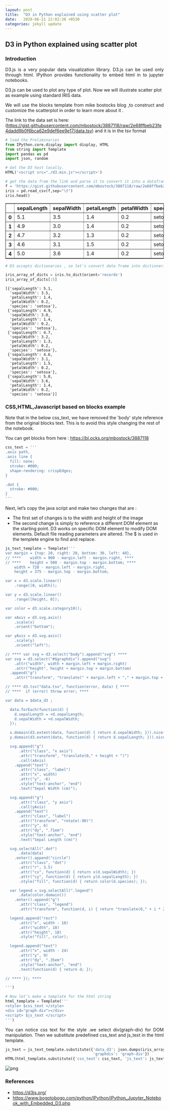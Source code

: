 ```yaml
---
layout: post
title:  "D3 in Python explained using scatter plot"
date:   2020-06-21 22:02:38 +0530
categories: jekyll update
---
```


## D3 in Python explained using scatter plot

### Introduction

<p style='text-align: justify;'>D3.js is a very popular data visualization library. D3.js can be used only through html. IPython provides functionality to embed html in to jupyter notebooks. </p>

D3.js can be used to plot any type of plot. Now we will illustrate scatter plot as example using standard IRIS data.

<p style='text-align: justify;'>We will use the blocks template from mike bostocks blog ,to construct and customize the scatterplot in order to learn more about it .</p>

The link to the data set is here:
(https://gist.githubusercontent.com/mbostock/3887118/raw/2e68ffbeb23fe4dadd9b0f6bca62e9def6ee9e17/data.tsv) 
and it is in the tsv format


```python
# load the Preliminaries
from IPython.core.display import display, HTML
from string import Template
import pandas as pd
import json, random
```


```python
# Get the D3 host locally. 
HTML('<script src="./d3.min.js"></script>')
```




<script src="./d3.min.js"></script>




```python
# get the data from the link and parse it to convert it into a datafram-it's in tsv format
f = 'https://gist.githubusercontent.com/mbostock/3887118/raw/2e68ffbeb23fe4dadd9b0f6bca62e9def6ee9e17/data.tsv'
iris = pd.read_csv(f,sep="\t")
iris.head()
```




<div>
<style scoped>
    .dataframe tbody tr th:only-of-type {
        vertical-align: middle;
    }

    .dataframe tbody tr th {
        vertical-align: top;
    }

    .dataframe thead th {
        text-align: right;
    }
</style>
<table border="1" class="dataframe">
  <thead>
    <tr style="text-align: right;">
      <th></th>
      <th>sepalLength</th>
      <th>sepalWidth</th>
      <th>petalLength</th>
      <th>petalWidth</th>
      <th>species</th>
    </tr>
  </thead>
  <tbody>
    <tr>
      <th>0</th>
      <td>5.1</td>
      <td>3.5</td>
      <td>1.4</td>
      <td>0.2</td>
      <td>setosa</td>
    </tr>
    <tr>
      <th>1</th>
      <td>4.9</td>
      <td>3.0</td>
      <td>1.4</td>
      <td>0.2</td>
      <td>setosa</td>
    </tr>
    <tr>
      <th>2</th>
      <td>4.7</td>
      <td>3.2</td>
      <td>1.3</td>
      <td>0.2</td>
      <td>setosa</td>
    </tr>
    <tr>
      <th>3</th>
      <td>4.6</td>
      <td>3.1</td>
      <td>1.5</td>
      <td>0.2</td>
      <td>setosa</td>
    </tr>
    <tr>
      <th>4</th>
      <td>5.0</td>
      <td>3.6</td>
      <td>1.4</td>
      <td>0.2</td>
      <td>setosa</td>
    </tr>
  </tbody>
</table>
</div>




```python
# D3 accepts dictionaries , so let's convert data frame into dictionaries.
```


```python
iris_array_of_dicts = iris.to_dict(orient='records')
iris_array_of_dicts[:5]
```




    [{'sepalLength': 5.1,
      'sepalWidth': 3.5,
      'petalLength': 1.4,
      'petalWidth': 0.2,
      'species': 'setosa'},
     {'sepalLength': 4.9,
      'sepalWidth': 3.0,
      'petalLength': 1.4,
      'petalWidth': 0.2,
      'species': 'setosa'},
     {'sepalLength': 4.7,
      'sepalWidth': 3.2,
      'petalLength': 1.3,
      'petalWidth': 0.2,
      'species': 'setosa'},
     {'sepalLength': 4.6,
      'sepalWidth': 3.1,
      'petalLength': 1.5,
      'petalWidth': 0.2,
      'species': 'setosa'},
     {'sepalLength': 5.0,
      'sepalWidth': 3.6,
      'petalLength': 1.4,
      'petalWidth': 0.2,
      'species': 'setosa'}]



### CSS,HTML,Javascript  based on blocks example

Note that in the below css_text, we have removed the 'body' style reference from the original blocks text. This is to avoid this style changing the rest of the notebook.

You can get blocks from here : https://bl.ocks.org/mbostock/3887118


```python
css_text = '''
.axis path,
.axis line {
  fill: none;
  stroke: #000;
  shape-rendering: crispEdges;
}

.dot {
  stroke: #000;
}
'''
```

Next, let’s copy the java script and make two changes that are :

* The first set of changes is to the width and height of the image
* The second change is simply to reference a different DOM element as the starting point. D3 works on specific DOM element to modify DOM elements. Default file reading parameters are altered. The $ is used in the templete engine to find and replace.



```python
js_text_template = Template('''
var margin = {top: 20, right: 20, bottom: 30, left: 40},
// ****    width = 960 - margin.left - margin.right, ****
// ****    height = 500 - margin.top - margin.bottom; ****
    width = 720 - margin.left - margin.right,
    height = 375 - margin.top - margin.bottom;

var x = d3.scale.linear()
    .range([0, width]);

var y = d3.scale.linear()
    .range([height, 0]);

var color = d3.scale.category10();

var xAxis = d3.svg.axis()
    .scale(x)
    .orient("bottom");

var yAxis = d3.svg.axis()
    .scale(y)
    .orient("left");

// **** var svg = d3.select("body").append("svg") ****
var svg = d3.select("#$graphdiv").append("svg")
    .attr("width", width + margin.left + margin.right)
    .attr("height", height + margin.top + margin.bottom)
  .append("g")
    .attr("transform", "translate(" + margin.left + "," + margin.top + ")");

// **** d3.tsv("data.tsv", function(error, data) { ****
// ****  if (error) throw error; ****

var data = $data_d3 ;

  data.forEach(function(d) {
    d.sepalLength = +d.sepalLength;
    d.sepalWidth = +d.sepalWidth;
  });

  x.domain(d3.extent(data, function(d) { return d.sepalWidth; })).nice();
  y.domain(d3.extent(data, function(d) { return d.sepalLength; })).nice();

  svg.append("g")
      .attr("class", "x axis")
      .attr("transform", "translate(0," + height + ")")
      .call(xAxis)
    .append("text")
      .attr("class", "label")
      .attr("x", width)
      .attr("y", -6)
      .style("text-anchor", "end")
      .text("Sepal Width (cm)");

  svg.append("g")
      .attr("class", "y axis")
      .call(yAxis)
    .append("text")
      .attr("class", "label")
      .attr("transform", "rotate(-90)")
      .attr("y", 6)
      .attr("dy", ".71em")
      .style("text-anchor", "end")
      .text("Sepal Length (cm)")

  svg.selectAll(".dot")
      .data(data)
    .enter().append("circle")
      .attr("class", "dot")
      .attr("r", 3.5)
      .attr("cx", function(d) { return x(d.sepalWidth); })
      .attr("cy", function(d) { return y(d.sepalLength); })
      .style("fill", function(d) { return color(d.species); });

  var legend = svg.selectAll(".legend")
      .data(color.domain())
    .enter().append("g")
      .attr("class", "legend")
      .attr("transform", function(d, i) { return "translate(0," + i * 20 + ")"; });

  legend.append("rect")
      .attr("x", width - 18)
      .attr("width", 18)
      .attr("height", 18)
      .style("fill", color);

  legend.append("text")
      .attr("x", width - 24)
      .attr("y", 9)
      .attr("dy", ".35em")
      .style("text-anchor", "end")
      .text(function(d) { return d; });

// **** }); ****

''')
```


```python
# Now let’s make a template for the html string
html_template = Template('''
<style> $css_text </style>
<div id="graph-div"></div>
<script> $js_text </script>
''')

```

<p style='text-align: justify;'>You can notice css text for the style .we select div(graph-div) for DOM manipulation. Then we substitute predefined css_text and js_text in the html template.</p>


```python
js_text = js_text_template.substitute({'data_d3': json.dumps(iris_array_of_dicts),
                                       'graphdiv': 'graph-div'})
HTML(html_template.substitute({'css_text': css_text, 'js_text': js_text}))
```

![png](https://raw.githubusercontent.com/balakuntlaJayanth/Stats/master/images/21_june_2020/Screenshot_2020-06-21%20SCATTER%20PLOT.png)


### References
- https://d3js.org/
- https://www.bogotobogo.com/python/IPython/iPython_Jupyter_Notebook_with_Embedded_D3.php

